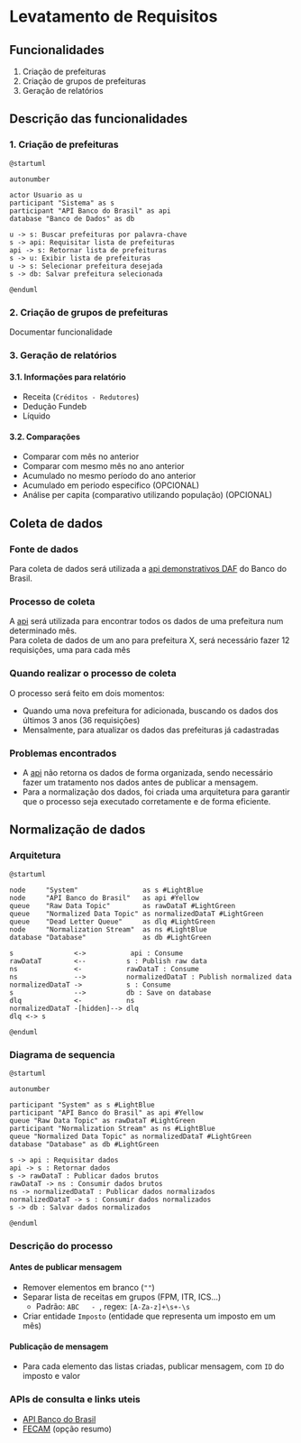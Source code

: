 # Levatamento de Requisitos

## Funcionalidades
1. Criação de prefeituras
2. Criação de grupos de prefeituras
3. Geração de relatórios

## Descrição das funcionalidades

### 1. Criação de prefeituras
```plantuml
@startuml

autonumber

actor Usuario as u
participant "Sistema" as s
participant "API Banco do Brasil" as api
database "Banco de Dados" as db

u -> s: Buscar prefeituras por palavra-chave
s -> api: Requisitar lista de prefeituras
api -> s: Retornar lista de prefeituras
s -> u: Exibir lista de prefeituras
u -> s: Selecionar prefeitura desejada
s -> db: Salvar prefeitura selecionada

@enduml
```
### 2. Criação de grupos de prefeituras
Documentar funcionalidade

### 3. Geração de relatórios
#### 3.1. Informações para relatório
- Receita (`Créditos - Redutores`)
- Dedução Fundeb
- Líquido

#### 3.2. Comparações
- Comparar com mês no anterior
- Comparar com mesmo mês no ano anterior
- Acumulado no mesmo período do ano anterior
- Acumulado em periodo especifico (OPCIONAL)
- Análise per capita (comparativo utilizando população) (OPCIONAL)

## Coleta de dados
### Fonte de dados
Para coleta de dados será utilizada a [api demonstrativos DAF](https://demonstrativos.apps.bb.com.br/arrecadacao-federal/listar) do Banco do Brasil.

### Processo de coleta
A [api](https://demonstrativos.apps.bb.com.br/arrecadacao-federal/listar) será utilizada para encontrar todos os dados de uma prefeitura num determinado mês. </br>
Para coleta de dados de um ano para prefeitura X, será necessário fazer 12 requisições, uma para cada mês

### Quando realizar o processo de coleta
O processo será feito em dois momentos:
- Quando uma nova prefeitura for adicionada, buscando os dados dos últimos 3 anos (36 requisições)
- Mensalmente, para atualizar os dados das prefeituras já cadastradas

### Problemas encontrados
- A [api](https://demonstrativos.apps.bb.com.br/arrecadacao-federal/listar) não retorna os dados de forma organizada, sendo necessário fazer um tratamento nos dados antes de publicar a mensagem.
- Para a normalização dos dados, foi criada uma arquitetura para garantir que o processo seja executado corretamente e de forma eficiente.

## Normalização de dados
### Arquitetura
```plantuml
@startuml

node     "System"                as s #LightBlue
node     "API Banco do Brasil"   as api #Yellow
queue    "Raw Data Topic"        as rawDataT #LightGreen
queue    "Normalized Data Topic" as normalizedDataT #LightGreen
queue    "Dead Letter Queue"     as dlq #LightGreen
node     "Normalization Stream"  as ns #LightBlue
database "Database"              as db #LightGreen

s               <->           api : Consume
rawDataT        <--          s : Publish raw data
ns              <-           rawDataT : Consume
ns              -->          normalizedDataT : Publish normalized data
normalizedDataT ->           s : Consume
s               -->          db : Save on database
dlq             <-           ns
normalizedDataT -[hidden]--> dlq
dlq <-> s

@enduml
```

### Diagrama de sequencia
```plantuml
@startuml

autonumber

participant "System" as s #LightBlue
participant "API Banco do Brasil" as api #Yellow
queue "Raw Data Topic" as rawDataT #LightGreen
participant "Normalization Stream" as ns #LightBlue
queue "Normalized Data Topic" as normalizedDataT #LightGreen
database "Database" as db #LightGreen

s -> api : Requisitar dados
api -> s : Retornar dados
s -> rawDataT : Publicar dados brutos
rawDataT -> ns : Consumir dados brutos
ns -> normalizedDataT : Publicar dados normalizados
normalizedDataT -> s : Consumir dados normalizados
s -> db : Salvar dados normalizados

@enduml
```

### Descrição do processo
#### Antes de publicar mensagem
- Remover elementos em branco (`""`)
- Separar lista de receitas em grupos (FPM, ITR, ICS...)
    - Padrão: `ABC   - `, regex: `[A-Za-z]+\s+-\s`
- Criar entidade `Imposto` (entidade que representa um imposto em um mês)

#### Publicação de mensagem
- Para cada elemento das listas criadas, publicar mensagem, com `ID` do imposto e valor



### APIs de consulta e links uteis
- [API Banco do Brasil](https://demonstrativos.apps.bb.com.br/arrecadacao-federal/listar)
- [FECAM](https://www.fecam.org.br/transferencias/) (opção resumo)
